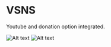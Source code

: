 # VSNS
Youtube and donation option integrated.

![Alt text](https://lh3.googleusercontent.com/VHGxlIF08cQDj3JJABO5jW5yWOBD8D6aUdahjxbsPVCeQjmbA2md3w_JUQTxM3hdYw6G?raw=true "Output Image")
![Alt text](https://lh3.googleusercontent.com/UD5fwfT-SQj8rcYXAMpWGI29pjMNKmgh3apEFBCsScRCgFbKwQBpDhulxjX5Gy5Qs73E?raw=true "Output Image")


